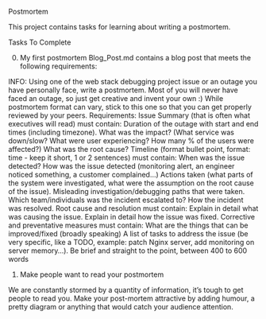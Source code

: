 Postmortem

This project contains tasks for learning about writing a postmortem.

Tasks To Complete

 0. My first postmortem
Blog_Post.md contains a blog post that meets the following requirements:

INFO:
Using one of the web stack debugging project issue or an outage you have personally face, write a postmortem. Most of you will never have faced an outage, so just get creative and invent your own :)
While postmortem format can vary, stick to this one so that you can get properly reviewed by your peers.
Requirements:
Issue Summary (that is often what executives will read) must contain:
Duration of the outage with start and end times (including timezone).
What was the impact? (What service was down/slow? What were user experiencing? How many % of the users were affected?)
What was the root cause?
Timeline (format bullet point, format: time - keep it short, 1 or 2 sentences) must contain:
When was the issue detected?
How was the issue detected (monitoring alert, an engineer noticed something, a customer complained…)
Actions taken (what parts of the system were investigated, what were the assumption on the root cause of the issue).
Misleading investigation/debugging paths that were taken.
Which team/individuals was the incident escalated to?
How the incident was resolved.
Root cause and resolution must contain:
Explain in detail what was causing the issue.
Explain in detail how the issue was fixed.
Corrective and preventative measures must contain:
What are the things that can be improved/fixed (broadly speaking)
A list of tasks to address the issue (be very specific, like a TODO, example: patch Nginx server, add monitoring on server memory…).
Be brief and straight to the point, between 400 to 600 words
 1. Make people want to read your postmortem

We are constantly stormed by a quantity of information, it’s tough to get people to read you.
Make your post-mortem attractive by adding humour, a pretty diagram or anything that would catch your audience attention.
